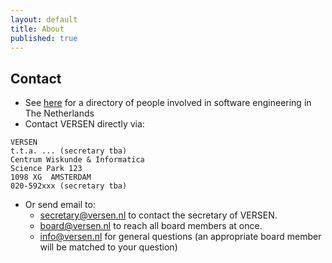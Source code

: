 ```yaml
---
layout: default
title: About
published: true
---
```


## Contact 

* See [here](../directory) for a directory of people involved in software engineering in The Netherlands
* Contact VERSEN directly via:

```
VERSEN 
t.t.a. ... (secretary tba)
Centrum Wiskunde & Informatica
Science Park 123
1098 XG  AMSTERDAM
020-592xxx (secretary tba)
```

* Or send email to:
   * [secretary@versen.nl](mailto:secretary@versen.nl) to contact the secretary of VERSEN.
   * [board@versen.nl](mailto:board@versen.nl) to reach all board members at once.
   * [info@versen.nl](mailto:info@versen.nl) for general questions (an appropriate board member will be matched to your question)
